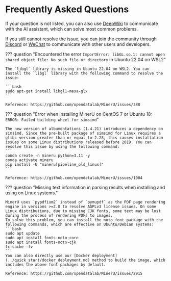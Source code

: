 # Frequently Asked Questions

If your question is not listed, you can also use [DeepWiki](https://deepwiki.com/opendatalab/MinerU) to communicate with the AI assistant, which can solve most common problems.

If you still cannot resolve the issue, you can join the community through [Discord](https://discord.gg/Tdedn9GTXq) or [WeChat](http://mineru.space/s/V85Yl) to communicate with other users and developers.

??? question "Encountered the error `ImportError: libGL.so.1: cannot open shared object file: No such file or directory` in Ubuntu 22.04 on WSL2"

    The `libgl` library is missing in Ubuntu 22.04 on WSL2. You can install the `libgl` library with the following command to resolve the issue:
    
    ```bash
    sudo apt-get install libgl1-mesa-glx
    ```
    
    Reference: https://github.com/opendatalab/MinerU/issues/388


??? question "Error when installing MinerU on CentOS 7 or Ubuntu 18: `ERROR: Failed building wheel for simsimd`"

    The new version of albumentations (1.4.21) introduces a dependency on simsimd. Since the pre-built package of simsimd for Linux requires a glibc version greater than or equal to 2.28, this causes installation issues on some Linux distributions released before 2019. You can resolve this issue by using the following command:
    ```
    conda create -n mineru python=3.11 -y
    conda activate mineru
    pip install -U "mineru[pipeline_old_linux]"
    ```
    
    Reference: https://github.com/opendatalab/MinerU/issues/1004


??? question "Missing text information in parsing results when installing and using on Linux systems."

    MinerU uses `pypdfium2` instead of `pymupdf` as the PDF page rendering engine in versions >=2.0 to resolve AGPLv3 license issues. On some Linux distributions, due to missing CJK fonts, some text may be lost during the process of rendering PDFs to images.
    To solve this problem, you can install the noto font package with the following commands, which are effective on Ubuntu/Debian systems:
    ```bash
    sudo apt update
    sudo apt install fonts-noto-core
    sudo apt install fonts-noto-cjk
    fc-cache -fv
    ```
    You can also directly use our [Docker deployment](../quick_start/docker_deployment.md) method to build the image, which includes the above font packages by default.
    
    Reference: https://github.com/opendatalab/MinerU/issues/2915
